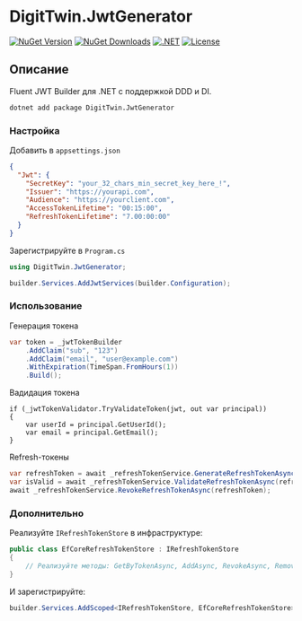 ﻿# DigitTwin.JwtGenerator

[![NuGet Version](https://img.shields.io/nuget/v/DT.JwtGenerator.svg?logo=nuget)](https://www.nuget.org/packages/YourProject.Jwt)
[![NuGet Downloads](https://img.shields.io/nuget/dt/DT.JwtGenerator.svg)](https://www.nuget.org/packages/YourProject.Jwt)
[![.NET](https://img.shields.io/badge/.NET-9%2B%20%7C%207%20%7C%208-blue?logo=.net)](https://dotnet.microsoft.com/)
[![License](https://img.shields.io/badge/License-MIT-green.svg)](LICENSE)

## Описание
Fluent JWT Builder для .NET с поддержкой DDD и DI.

```bash
dotnet add package DigitTwin.JwtGenerator
```

### Настройка
Добавить в `appsettings.json`

```json
{
  "Jwt": {
    "SecretKey": "your_32_chars_min_secret_key_here_!",
    "Issuer": "https://yourapi.com",
    "Audience": "https://yourclient.com",
    "AccessTokenLifetime": "00:15:00",
    "RefreshTokenLifetime": "7.00:00:00"
  }
}
```

Зарегистрируйте в `Program.cs`

```csharp
using DigitTwin.JwtGenerator;

builder.Services.AddJwtServices(builder.Configuration);
```

### Использование
Генерация токена

```csharp
var token = _jwtTokenBuilder
    .AddClaim("sub", "123")
    .AddClaim("email", "user@example.com")
    .WithExpiration(TimeSpan.FromHours(1))
    .Build();
```

Вадидация токена

```cshsrp
if (_jwtTokenValidator.TryValidateToken(jwt, out var principal))
{
    var userId = principal.GetUserId();
    var email = principal.GetEmail();
}
```

Refresh-токены
```csharp
var refreshToken = await _refreshTokenService.GenerateRefreshTokenAsync("123");
var isValid = await _refreshTokenService.ValidateRefreshTokenAsync(refreshToken);
await _refreshTokenService.RevokeRefreshTokenAsync(refreshToken);
```

### Дополнительно
Реализуйте `IRefreshTokenStore` в инфраструктуре:

```csharp
public class EfCoreRefreshTokenStore : IRefreshTokenStore
{
    // Реализуйте методы: GetByTokenAsync, AddAsync, RevokeAsync, RemoveExpiredAsync
}
```

И зарегистрируйте:

```csharp
builder.Services.AddScoped<IRefreshTokenStore, EfCoreRefreshTokenStore>();
```